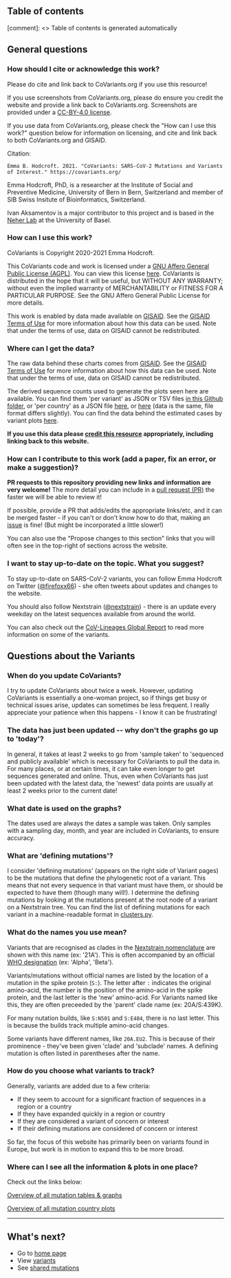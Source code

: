 ## Table of contents

[comment]: <> Table of contents is generated automatically

## General questions

### How should I cite or acknowledge this work?

Please do cite and link back to CoVariants.org if you use this resource! 

If you use screenshots from CoVariants.org, please do ensure you credit the website and provide a link back to CoVariants.org.
Screenshots are provided under a [CC-BY-4.0 license](https://creativecommons.org/licenses/by/4.0/).

If you use data from CoVariants.org, please check the "How can I use this work?" question below for information on licensing, and cite and link back to both CoVariants.org and GISAID.

Citation:

```
Emma B. Hodcroft. 2021. "CoVariants: SARS-CoV-2 Mutations and Variants of Interest." https://covariants.org/
```

Emma Hodcroft, PhD, is a researcher at the Institute of Social and Preventive Medicine, University of Bern in Bern, Switzerland and member of SIB Swiss Insitute of Bioinformatics, Switzerland.

Ivan Aksamentov is a major contributor to this project and is based in the [Neher Lab](https://neherlab.org/) at the University of Basel.

<!-- TODO:

- add citation
- add linking info
- add social media sharing info and links -->

### How can I use this work?

CoVariants is Copyright 2020-2021 Emma Hodcroft.

This CoVariants code and work is licensed under a [GNU Affero General Public License (AGPL)](https://www.gnu.org/licenses/agpl-3.0.en.html). You can view this license [here](https://github.com/hodcroftlab/covariants/blob/master/LICENSE.md). CoVariants is distributed in the hope that it will be useful, but WITHOUT ANY WARRANTY; without even the implied warranty of MERCHANTABILITY or FITNESS FOR A PARTICULAR PURPOSE. See the GNU Affero General Public License for more details.

This work is enabled by data made available on [GISAID](https://www.gisaid.org/). See the [GISAID Terms of Use](https://www.gisaid.org/registration/terms-of-use/) for more information about how this data can be used. Note that under the terms of use, data on GISAID cannot be redistributed.

### Where can I get the data?

The raw data behind these charts comes from [GISAID](https://www.gisaid.org/). See the [GISAID Terms of Use](https://www.gisaid.org/registration/terms-of-use/) for more information about how this data can be used. Note that under the terms of use, data on GISAID cannot be redistributed.

The derived sequence counts used to generate the plots seen here are available. You can find them 'per variant' as JSON or TSV files [in this Github folder](https://github.com/hodcroftlab/covariants/tree/master/cluster_tables), or 'per country' as a JSON file [here](https://github.com/hodcroftlab/covariants/blob/master/cluster_tables/EUClusters_data.json), or [here](https://github.com/hodcroftlab/covariants/blob/master/web/data/perCountryData.json) (data is the same, file format differs slightly). You can find the data behind the estimated cases by variant plots [here](https://github.com/hodcroftlab/covariants/blob/master/web/data/perCountryDataCaseCounts.json).

**If you use this data please [credit this resource](#how-should-i-cite-or-acknowledge-this-work) appropriately, including linking back to this website.**

### How can I contribute to this work (add a paper, fix an error, or make a suggestion)?

**PR requests to this repository providing new links and information are very welcome!** The more detail you can include in a [pull request (PR)](https://github.com/hodcroftlab/covariants/pulls) the faster we will be able to review it!

If possible, provide a PR that adds/edits the appropriate links/etc, and it can be merged faster - if you can't or don't know how to do that, making an [issue](https://github.com/hodcroftlab/covariants/issues) is fine! (But might be incorporated a little slower!)

You can also use the "Propose changes to this section" links that you will often see in the top-right of sections across the website.

<!-- TODO:

- TODO: Add link to discussion and twitter.

- TODO: Add link to issues and pull requests.

- TODO: Add content contributors guide. Where, how, what. How to add new content and data.

- TODO: Add software developers guide. -->


### I want to stay up-to-date on the topic. What you suggest?

To stay up-to-date on SARS-CoV-2 variants, you can follow Emma Hodcroft on Twitter ([@firefoxx66](https://twitter.com/firefoxx66)) - she often tweets about updates and changes to the website.

You should also follow Nextstrain ([@nextstrain](https://twitter.com/nextstrain)) - there is an update every weekday on the latest sequences available from around the world.

You can also check out the [CoV-Lineages Global Report](https://cov-lineages.org/global_report.html) to read more information on some of the variants.


## Questions about the Variants

### When do you update CoVariants?

I try to update CoVariants about twice a week. However, updating CoVariants is essentially a one-woman project, so if things get busy or technical issues arise, updates can sometimes be less frequent. I really appreciate your patience when this happens - I know it can be frustrating!

### The data has just been updated -- why don't the graphs go up to 'today'?

In general, it takes at least 2 weeks to go from 'sample taken' to 'sequenced and publicly available' which is necessary for CoVariants to pull the data in. For many places, or at certain times, it can take even longer to get sequences generated and online. Thus, even when CoVariants has just been updated with the latest data, the 'newest' data points are usually at least 2 weeks prior to the current date!

### What date is used on the graphs?

The dates used are always the dates a sample was taken. Only samples with a sampling day, month, and year are included in CoVariants, to ensure accuracy. 

### What are 'defining mutations'?

I consider 'defining mutations' (appears on the right side of Variant pages) to be the mutations that define the phylogenetic root of a variant. This means that not every sequence in that variant must have them, or should be expected to have them (though many will!). I determine the defining mutations by looking at the mutations present at the root node of a variant on a Nextstrain tree. 
You can find the list of defining mutations for each variant in a machine-readable format in [clusters.py](https://github.com/hodcroftlab/covariants/blob/master/scripts/clusters.py).

### What do the names you use mean?

Variants that are recognised as clades in the [Nextstrain nomenclature](https://nextstrain.org/blog/2021-01-06-updated-SARS-CoV-2-clade-naming) are shown with this name (ex: '21A'). This is often accompanied by an official [WHO designation](https://www.who.int/en/activities/tracking-SARS-CoV-2-variants/) (ex: 'Alpha', 'Beta').

Variants/mutations without official names are listed by the location of a mutation in the spike protein (`S:`). The letter after `:` indicates the original amino-acid, the number is the position of the amino-acid in the spike protein, and the last letter is the 'new' amino-acid. For Variants named like this, they are often preceeded by the 'parent' clade name (ex: 20A/S:439K).

For many nutation builds, like `S:N501` and `S:E484`, there is no last letter. This is because the builds track multiple amino-acid changes.

Some variants have different names, like `20A.EU2`. This is because of their prominence - they've been given 'clade' and 'subclade' names. A defining mutation is often listed in parentheses after the name.

### How do you choose what variants to track?

Generally, variants are added due to a few criteria:
- If they seem to account for a significant fraction of sequences in a region or a country
- If they have expanded quickly in a region or country
- If they are considered a variant of concern or interest
- If their defining mutations are considered of concern or interest

So far, the focus of this website has primarily been on variants found in Europe, but work is in motion to expand this to be more broad.

### Where can I see all the information & plots in one place?

Check out the links below:

[Overview of all mutation tables & graphs](/per-variant)

[Overview of all mutation country plots](/per-country)

---

## What's next?

- Go to [home page](/)
- View [variants](/variants)
- See [shared mutations](/shared-mutations)
